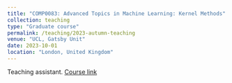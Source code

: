 ```yaml
---
title: "COMP0083: Advanced Topics in Machine Learning: Kernel Methods"
collection: teaching
type: "Graduate course"
permalink: /teaching/2023-autumn-teaching
venue: "UCL, Gatsby Unit"
date: 2023-10-01
location: "London, United Kingdom"
---
```


Teaching assistant. [Course link](https://www.gatsby.ucl.ac.uk/~gretton/coursefiles/rkhscourse.html)
